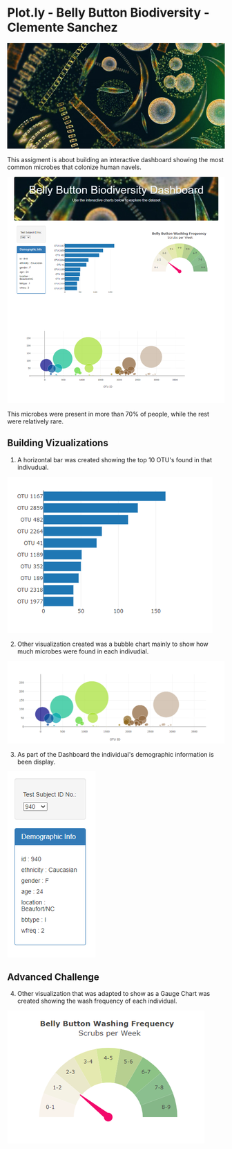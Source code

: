 # Plot.ly - Belly Button Biodiversity - Clemente Sanchez

![Bacteria image](Images/header_microbials.jpeg)

This assigment is about building an interactive dashboard showing the most common microbes that colonize human navels.

![hw](Images/Dashboard_Complete.png)

This microbes were present in more than 70% of people, while the rest were relatively rare.

## Building Vizualizations

1. A horizontal bar was created showing the top 10 OTU's found in that indivudual.

![hw](Images/Bar_Chart.png)

2. Other visualization created was a bubble chart mainly to show how much microbes were found in each indivudial.

![hw](Images/Bubble_Chart.png)

3. As part of the Dashboard the individual's demographic information is been display.

![hw](Images/Individual_Information.png)

## Advanced Challenge

4. Other visualization that was adapted to show as a Gauge Chart was created showing the wash frequency of each individual.

![hw](Images/Gauge_Graph.png)